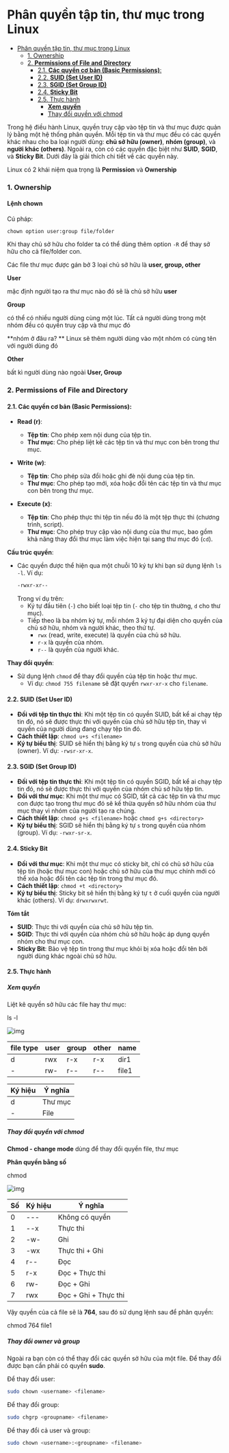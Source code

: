 # Phân quyền tập tin, thư mục trong Linux
- [Phân quyền tập tin, thư mục trong Linux](#phân-quyền-tập-tin-thư-mục-trong-linux)
    - [1. Ownership](#1-ownership)
    - [2. **Permissions of File and Directory**](#2-permissions-of-file-and-directory)
      - [2.1. **Các quyền cơ bản (Basic Permissions)**:](#21-các-quyền-cơ-bản-basic-permissions)
      - [2.2. **SUID (Set User ID)**](#22-suid-set-user-id)
      - [2.3. **SGID (Set Group ID)**](#23-sgid-set-group-id)
      - [2.4. **Sticky Bit**](#24-sticky-bit)
      - [2.5. Thực hành](#25-thực-hành)
        - [**Xem quyền**](#xem-quyền)
        - [Thay đổi quyền với chmod](#thay-đổi-quyền-với-chmod)


Trong hệ điều hành Linux, quyền truy cập vào tệp tin và thư mục được quản lý bằng một hệ thống phân quyền. Mỗi tệp tin và thư mục đều có các quyền khác nhau cho ba loại người dùng: **chủ sở hữu (owner)**, **nhóm (group)**, và **người khác (others)**. Ngoài ra, còn có các quyền đặc biệt như **SUID**, **SGID**, và **Sticky Bit**. Dưới đây là giải thích chi tiết về các quyền này.

Linux có 2 khái niệm qua trọng là **Permission** và **Ownership**

### 1. Ownership

#### Lệnh chown

Cú pháp:

```
chown option user:group file/folder
```

Khi thay chủ sở hữu cho folder ta có thể dùng thêm option `-R` để thay sở hữu cho cả file/folder con.

Các file thư mục được gán bở 3 loại chủ sở hữu là **user, group, other**

**User**

mặc định người tạo ra thư mục nào đó sẽ là chủ sở hữu **user**

**Group**

có thể có nhiều người dùng cùng một lúc. Tất cả người dùng trong một nhóm đều có quyền truy cập và thư mục đó

**nhóm ở đâu ra? ** 
Linux sẽ thêm người dùng vào một nhóm có cùng tên với người dùng đó

**Other**

bất kì người dùng nào ngoài **User, Group**

### 2. **Permissions of File and Directory**
#### 2.1. **Các quyền cơ bản (Basic Permissions)**:
- **Read (r)**:
  - **Tệp tin**: Cho phép xem nội dung của tệp tin.
  - **Thư mục**: Cho phép liệt kê các tệp tin và thư mục con bên trong thư mục.
  
- **Write (w)**:
  - **Tệp tin**: Cho phép sửa đổi hoặc ghi đè nội dung của tệp tin.
  - **Thư mục**: Cho phép tạo mới, xóa hoặc đổi tên các tệp tin và thư mục con bên trong thư mục.

- **Execute (x)**:
  - **Tệp tin**: Cho phép thực thi tệp tin nếu đó là một tệp thực thi (chương trình, script).
  - **Thư mục**: Cho phép truy cập vào nội dung của thư mục, bao gồm khả năng thay đổi thư mục làm việc hiện tại sang thư mục đó (`cd`).

**Cấu trúc quyền**:

- Các quyền được thể hiện qua một chuỗi 10 ký tự khi bạn sử dụng lệnh `ls -l`. Ví dụ:
  ```bash
  -rwxr-xr--
  ```
  Trong ví dụ trên:
  - Ký tự đầu tiên (`-`) cho biết loại tệp tin (`-` cho tệp tin thường, `d` cho thư mục).
  - Tiếp theo là ba nhóm ký tự, mỗi nhóm 3 ký tự đại diện cho quyền của chủ sở hữu, nhóm và người khác, theo thứ tự. 
    - `rwx` (read, write, execute) là quyền của chủ sở hữu.
    - `r-x` là quyền của nhóm.
    - `r--` là quyền của người khác.

**Thay đổi quyền**:

- Sử dụng lệnh `chmod` để thay đổi quyền của tệp tin hoặc thư mục.
  - Ví dụ: `chmod 755 filename` sẽ đặt quyền `rwxr-xr-x` cho `filename`.

#### 2.2. **SUID (Set User ID)**

- **Đối với tệp tin thực thi**: Khi một tệp tin có quyền SUID, bất kể ai chạy tệp tin đó, nó sẽ được thực thi với quyền của chủ sở hữu tệp tin, thay vì quyền của người dùng đang chạy tệp tin đó.
- **Cách thiết lập**: `chmod u+s <filename>`
- **Ký tự biểu thị**: SUID sẽ hiển thị bằng ký tự `s` trong quyền của chủ sở hữu (owner). Ví dụ: `-rwsr-xr-x`.

#### 2.3. **SGID (Set Group ID)**
- **Đối với tệp tin thực thi**: Khi một tệp tin có quyền SGID, bất kể ai chạy tệp tin đó, nó sẽ được thực thi với quyền của nhóm chủ sở hữu tệp tin.
- **Đối với thư mục**: Khi một thư mục có SGID, tất cả các tệp tin và thư mục con được tạo trong thư mục đó sẽ kế thừa quyền sở hữu nhóm của thư mục thay vì nhóm của người tạo ra chúng.
- **Cách thiết lập**: `chmod g+s <filename>` hoặc `chmod g+s <directory>`
- **Ký tự biểu thị**: SGID sẽ hiển thị bằng ký tự `s` trong quyền của nhóm (group). Ví dụ: `-rwxr-sr-x`.

#### 2.4. **Sticky Bit**
- **Đối với thư mục**: Khi một thư mục có sticky bit, chỉ có chủ sở hữu của tệp tin (hoặc thư mục con) hoặc chủ sở hữu của thư mục chính mới có thể xóa hoặc đổi tên các tệp tin trong thư mục đó.
- **Cách thiết lập**: `chmod +t <directory>`
- **Ký tự biểu thị**: Sticky bit sẽ hiển thị bằng ký tự `t` ở cuối quyền của người khác (others). Ví dụ: `drwxrwxrwt`.

**Tóm tắt**

- **SUID**: Thực thi với quyền của chủ sở hữu tệp tin.
- **SGID**: Thực thi với quyền của nhóm chủ sở hữu hoặc áp dụng quyền nhóm cho thư mục con.
- **Sticky Bit**: Bảo vệ tệp tin trong thư mục khỏi bị xóa hoặc đổi tên bởi người dùng khác ngoài chủ sở hữu.

#### 2.5. Thực hành 

##### **Xem quyền** 

Liệt kê quyền sở hữu các file hay thư mục:

ls -l



![img](https://images.viblo.asia/full/bc716c86-ed51-4939-b60d-3d3e342f2884.png)





| file type | user | group | other | name  |
| --------- | ---- | ----- | ----- | ----- |
| d         | rwx  | r-x   | r-x   | dir1  |
| -         | rw-  | r--   | r--   | file1 |





| Ký hiệu | Ý nghĩa |
| ------- | ------- |
| d       | Thư mục |
| -       | File    |



##### Thay đổi quyền với chmod

**Chmod - change mode** dùng để thay đổi quyền file, thư mục 

**Phân quyền bằng số**

chmod <permissions-number> <filename>



![img](https://images.viblo.asia/full/b9741f62-bb9f-492c-8bf1-8a865193edc5.png)

| Số   | Ký hiệu | Ý nghĩa              |
| ---- | ------- | -------------------- |
| 0    | ---     | Không có quyền       |
| 1    | --x     | Thực thi             |
| 2    | -w-     | Ghi                  |
| 3    | -wx     | Thực thi + Ghi       |
| 4    | r--     | Đọc                  |
| 5    | r-x     | Đọc + Thực thi       |
| 6    | rw-     | Đọc + Ghi            |
| 7    | rwx     | Đọc + Ghi + Thực thi |

Vậy quyền của cả file sẽ là **764**, sau đó sử dụng lệnh sau để phân quyền:

chmod 764 file1

##### **Thay đổi owner và group**

Ngoài ra bạn còn có thể thay đổi các quyền sở hữu của một file. Để thay đổi được bạn cần phải có quyền **sudo**.

Để thay đổi user:

```bash
sudo chown <username> <filename>
```



Để thay đổi group:

```bash
sudo chgrp <groupname> <filename>
```



Để thay đổi cả user và group:

```bash
sudo chown <username>:<groupname> <filename>
```